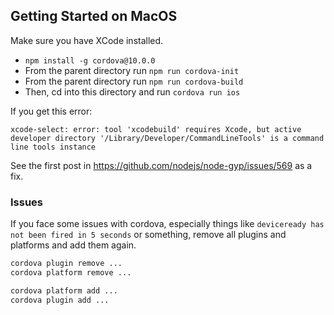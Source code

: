 ## Getting Started on MacOS

Make sure you have XCode installed.

 - `npm install -g cordova@10.0.0`
 - From the parent directory run `npm run cordova-init`
 - From the parent directory run `npm run cordova-build`
 - Then, cd into this directory and run `cordova run ios`

If you get this error:

    xcode-select: error: tool 'xcodebuild' requires Xcode, but active developer directory '/Library/Developer/CommandLineTools' is a command line tools instance

See the first post in https://github.com/nodejs/node-gyp/issues/569 as a fix.

### Issues

If you face some issues with cordova, especially things like `deviceready has not been fired in 5 seconds` or something, remove all plugins and platforms and add them again.

```sh
cordova plugin remove ...
cordova platform remove ...

cordova platform add ...
cordova plugin add ...
```
